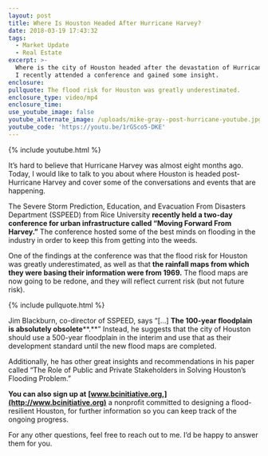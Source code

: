 ```yaml
---
layout: post
title: Where Is Houston Headed After Hurricane Harvey?
date: 2018-03-19 17:43:32
tags:
  - Market Update
  - Real Estate
excerpt: >-
  Where is the city of Houston headed after the devastation of Hurricane Harvey?
  I recently attended a conference and gained some insight.
enclosure:
pullquote: The flood risk for Houston was greatly underestimated.
enclosure_type: video/mp4
enclosure_time:
use_youtube_image: false
youtube_alternate_image: /uploads/mike-gray--post-hurricane-youtube.jpg
youtube_code: 'https://youtu.be/1rGSco5-DKE'
---
```


{% include youtube.html %}

It’s hard to believe that Hurricane Harvey was almost eight months ago. Today, I would like to talk to you about where Houston is headed post-Hurricane Harvey and cover some of the conversations and events that are happening.

The Severe Storm Prediction, Education, and Evacuation From Disasters Department (SSPEED) from Rice University **recently held a two-day conference for urban infrastructure called “Moving Forward From Harvey.”** The conference hosted some of the best minds on flooding in the industry in order to keep this from getting into the weeds.

One of the findings at the conference was that the flood risk for Houston was greatly underestimated, as well as that **the rainfall maps from which they were basing their information were from 1969.** The flood maps are now going to be redone, and they will reflect current risk (but not future risk).

{% include pullquote.html %}

Jim Blackburn, co-director of SSPEED, says “[…] **The 100-year floodplain is absolutely obsolete****.**” Instead, he suggests that the city of Houston should use a 500-year floodplain in the interim and use that as their development standard until the new flood maps are completed.&nbsp;

Additionally, he has other great insights and recommendations in his paper called “The Role of Public and Private Stakeholders in Solving Houston’s Flooding Problem.”

**You can also sign up at** **[www.bcinitiative.org,](http://www.bcinitiative.org)** a nonprofit committed to designing a flood-resilient Houston, for further information so you can keep track of the ongoing progress.

For any other questions, feel free to reach out to me. I’d be happy to answer them for you.